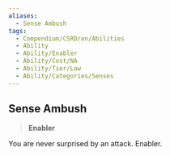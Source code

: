 ```yaml
---
aliases:
  - Sense Ambush
tags:
  - Compendium/CSRD/en/Abilities
  - Ability
  - Ability/Enabler
  - Ability/Cost/NA
  - Ability/Tier/Low
  - Ability/Categories/Senses
---
```

  
    
## Sense Ambush    
>**Enabler**  
    
You are never surprised by an attack. Enabler.